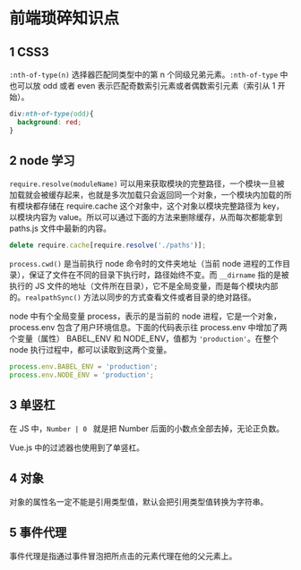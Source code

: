 # 前端琐碎知识点

## 1 CSS3 

 `:nth-of-type(n)` 选择器匹配同类型中的第 n 个同级兄弟元素。`:nth-of-type` 中也可以放 odd  或者 even 表示匹配奇数索引元素或者偶数索引元素（索引从 1 开始）。 

```css
div:nth-of-type(odd){
  background: red;
}
```

## 2 node 学习

`require.resolve(moduleName)` 可以用来获取模块的完整路径，一个模块一旦被加载就会被缓存起来，也就是多次加载只会返回同一个对象，一个模块内加载的所有模块都存储在 require.cache 这个对象中，这个对象以模块完整路径为 key，以模块内容为 value。所以可以通过下面的方法来删除缓存，从而每次都能拿到 paths.js 文件中最新的内容。

```javascript
delete require.cache[require.resolve('./paths')];
```

`process.cwd()` 是当前执行 node 命令时的文件夹地址（当前 node 进程的工作目录），保证了文件在不同的目录下执行时，路径始终不变。而 `__dirname` 指的是被执行的 JS 文件的地址（文件所在目录），它不是全局变量，而是每个模块内部的。`realpathSync()` 方法以同步的方式查看文件或者目录的绝对路径。

node 中有个全局变量 process，表示的是当前的 node 进程，它是一个对象，process.env 包含了用户环境信息。下面的代码表示往 process.env 中增加了两个变量（属性） BABEL_ENV 和 NODE_ENV，值都为 `'production'`。在整个 node 执行过程中，都可以读取到这两个变量。

```javascript
process.env.BABEL_ENV = 'production';
process.env.NODE_ENV = 'production';
```

## 3 单竖杠

在 JS 中，`Number | 0 ` 就是把 Number 后面的小数点全部去掉，无论正负数。

Vue.js 中的过滤器也使用到了单竖杠。

## 4 对象

对象的属性名一定不能是引用类型值，默认会把引用类型值转换为字符串。

## 5 事件代理

事件代理是指通过事件冒泡把所点击的元素代理在他的父元素上。



